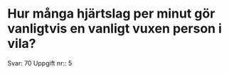 # Hur många hjärtslag per minut gör vanligtvis en vanligt vuxen person i vila?

Svar: 70
Uppgift nr:: 5
